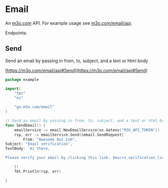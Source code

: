 # Email

An [m3o.com](https://m3o.com) API. For example usage see [m3o.com/email/api](https://m3o.com/email/api).

Endpoints:

## Send

Send an email by passing in from, to, subject, and a text or html body


[https://m3o.com/email/api#Send](https://m3o.com/email/api#Send)

```go
package example

import(
	"fmt"
	"os"

	"go.m3o.com/email"
)

// Send an email by passing in from, to, subject, and a text or html body
func SendEmail() {
	emailService := email.NewEmailService(os.Getenv("M3O_API_TOKEN"))
	rsp, err := emailService.Send(&email.SendRequest{
		From: "Awesome Dot Com",
Subject: "Email verification",
TextBody: `Hi there,

Please verify your email by clicking this link: $micro_verification_link`,

	})
	fmt.Println(rsp, err)
	
}
```
